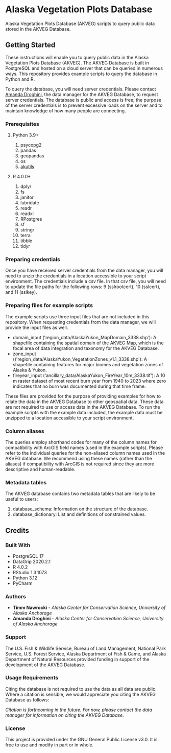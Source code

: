 # Alaska Vegetation Plots Database
Alaska Vegetation Plots Database (AKVEG) scripts to query public data stored in the AKVEG Database.

## Getting Started

These instructions will enable you to query public data in the Alaska Vegetation Plots Database (AKVEG). The AKVEG Database is built in PostgreSQL and hosted on a cloud server that can be queried in numerous ways. This repository provides example scripts to query the database in Python and R.

To query the database, you will need server credentials. Please contact [Amanda Droghini](mailto:adroghini@alaska.edu), the data manager for the AKVEG Database, to request server credentials. The database is public and access is free; the purpose of the server credentials is to prevent excessive loads on the server and to maintain knowledge of how many people are connecting.

### Prerequisites
1. Python 3.9+
   1. psycopg2
   2. pandas
   3. geopandas
   4. os
   5. [akutils](https://github.com/accs-uaa/akutils)

2. R 4.0.0+
   1. dplyr
   2. fs
   3. janitor
   4. lubridate
   5. readr
   6. readxl
   7. RPostgres
   8. sf
   9. stringr
   10. terra
   11. tibble
   12. tidyr


### Preparing credentials

Once you have received server credentials from the data manager, you will need to unzip the credentials in a location accessible to your script environment. The credentials include a csv file. In that csv file, you will need to update the file paths for the following rows: 9 (sslrootcert), 10 (sslcert), and 11 (sslkey).

### Preparing files for example scripts

The example scripts use three input files that are not included in this repository. When requesting credentials from the data manager, we will provide the input files as well.

- domain_input ('region_data/AlaskaYukon_MapDomain_3338.shp'): A shapefile containing the spatial domain of the AKVEG Map, which is the focal area of data integration and taxonomy for the AKVEG Database.
- zone_input ()'region_data/AlaskaYukon_VegetationZones_v1.1_3338.shp'): A shapefile containing features for major biomes and vegetation zones of Alaska & Yukon.
- fireyear_input ('ancillary_data/AlaskaYukon_FireYear_10m_3338.tif'): A 10 m raster dataset of most recent burn year from 1940 to 2023 where zero indicates that no burn was documented during that time frame.

These files are provided for the purpose of providing examples for how to relate the data in the AKVEG Database to other geospatial data. These data are not required to use or access data in the AKVEG Database. To run the example scripts with the example data included, the example data must be unzipped to a location accessible to your script environment. 

### Column aliases

The queries employ shorthand codes for many of the column names for compatibility with ArcGIS field names (used in the example scripts). Please refer to the individual queries for the non-aliased column names used in the AKVEG database. We recommend using these names (rather than the aliases) if compatibility with ArcGIS is not required since they are more descriptive and human-readable.

### Metadata tables

The AKVEG database contains two metadata tables that are likely to be useful to users:
1. database_schema: Information on the structure of the database.
2. database_dictionary: List and definitions of constrained values.

## Credits

### Built With
* PostgreSQL 17
* DataGrip 2020.2.1
* R 4.0.2
* RStudio 1.3.1073
* Python 3.12
* PyCharm

### Authors

* **Timm Nawrocki** - *Alaska Center for Conservation Science, University of Alaska Anchorage*
* **Amanda Droghini** - *Alaska Center for Conservation Science, University of Alaska Anchorage*

### Support

The U.S. Fish & Wildlife Service, Bureau of Land Management, National Park Service, U.S. Forest Service, Alaska Department of Fish & Game, and Alaska Department of Natural Resources provided funding in support of the development of the AKVEG Database.

### Usage Requirements

Citing the database is not required to use the data as all data are public. Where a citation is sensible, we would appreciate you citing the AKVEG Database as follows:

*Citation is forthcoming in the future. For now, please contact the data manager for information on citing the AKVEG Database.*

### License

This project is provided under the GNU General Public License v3.0. It is free to use and modify in part or in whole.
